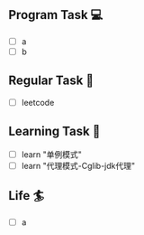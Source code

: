 

## Program Task  💻
- [ ] a
- [ ] b

## Regular Task  🤡
- [ ] leetcode

## Learning Task 🎯
- [ ] learn "单例模式"
- [ ] learn "代理模式-Cglib-jdk代理"

## Life 🏄
- [ ] a